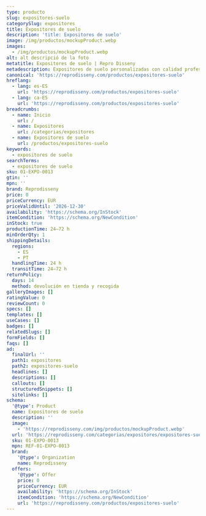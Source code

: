 ```yaml
---
type: producto
slug: expositores-suelo
categorySlug: expositores
title: Expositores de suelo
description: 'title: Expositores de suelo'
image: /img/productos/mockupProduct.webp
images:
  - /img/productos/mockupProduct.webp
alt: alt descripció de la foto
metatitle: Expositores de suelo | Repro Disseny
metadescription: Expositores de suelo personalizadas con calidad profesional en Cataluña.
canonical: 'https://reprodisseny.com/productos/expositores-suelo'
hreflang:
  - lang: es-ES
    url: 'https://reprodisseny.com/productos/expositores-suelo'
  - lang: ca-ES
    url: 'https://reprodisseny.com/productos/expositores-suelo'
breadcrumbs:
  - name: Inicio
    url: /
  - name: Expositores
    url: /categorias/expositores
  - name: Expositores de suelo
    url: /productos/expositores-suelo
keywords:
  - expositores de suelo
searchTerms:
  - expositores de suelo
sku: 01-EXPO-0013
gtin: ''
mpn: ''
brand: Reprodisseny
price: 0
priceCurrency: EUR
priceValidUntil: '2026-12-30'
availability: 'https://schema.org/InStock'
itemCondition: 'https://schema.org/NewCondition'
inStock: true
productionTime: 24–72 h
minOrderQty: 1
shippingDetails:
  regions:
    - ES
    - PT
  handlingTime: 24 h
  transitTime: 24–72 h
returnPolicy:
  days: 14
  method: devolución en tienda y recogida
galleryImages: []
ratingValue: 0
reviewCount: 0
specs: []
templates: []
useCases: []
badges: []
relatedSlugs: []
formFields: []
faqs: []
ad:
  finalUrl: ''
  path1: expositores
  path2: expositores-suelo
  headlines: []
  descriptions: []
  callouts: []
  structuredSnippets: []
  sitelinks: []
schema:
  '@type': Product
  name: Expositores de suelo
  description: ''
  image:
    - 'https://reprodisseny.com/img/productos/mockupProduct.webp'
  url: 'https://reprodisseny.com/categorias/expositores/expositores-suelo'
  sku: 01-EXPO-0013
  mpn: REF-01-EXPO-0013
  brand:
    '@type': Organization
    name: Reprodisseny
  offers:
    '@type': Offer
    price: 0
    priceCurrency: EUR
    availability: 'https://schema.org/InStock'
    itemCondition: 'https://schema.org/NewCondition'
    url: 'https://reprodisseny.com/productos/expositores-suelo'
---
```


